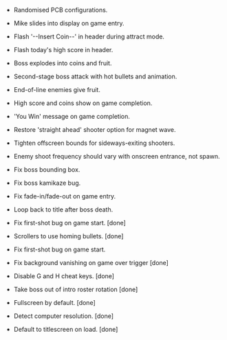 
* Randomised PCB configurations.
* Mike slides into display on game entry.
* Flash '--Insert Coin--' in header during attract mode.
* Flash today's high score in header.
* Boss explodes into coins and fruit.
* Second-stage boss attack with hot bullets and animation.
* End-of-line enemies give fruit.
* High score and coins show on game completion.
* 'You Win' message on game completion.
* Restore 'straight ahead' shooter option for magnet wave.
* Tighten offscreen bounds for sideways-exiting shooters.
* Enemy shoot frequency should vary with onscreen entrance, not spawn.

* Fix boss bounding box.
* Fix boss kamikaze bug.
* Fix fade-in/fade-out on game entry.
* Loop back to title after boss death.

* Fix first-shot bug on game start. [done]
* Scrollers to use homing bullets. [done]
* Fix first-shot bug on game start.
* Fix background vanishing on game over trigger [done]
* Disable G and H cheat keys. [done]
* Take boss out of intro roster rotation [done]
* Fullscreen by default. [done]
* Detect computer resolution. [done]
* Default to titlescreen on load. [done]

